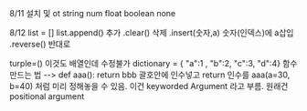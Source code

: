 8/11 
설치 및 ot
string num float boolean none

8/12
list = []
list.append() 추가 .clear() 삭제 .insert(숫자,a) 숫자(인덱스)에 a삽입 .reverse() 반대로

turple=() 이것도 배열인데 수정불가
dictionary = { "a":1 , "b":2, "c":3, "d":4}
함수 만드는 법 --> def aaa(): return bbb
괄호안에 인수넣고 return
인수를 aaa(a=30, b=40) 처럼 미리 정해놓을 수 있음. 이건 keyworded Argument 라고 부름. 원래건 positional argument
